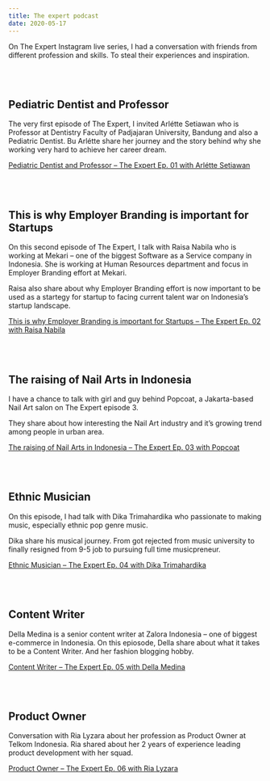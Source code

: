 ```yaml
---
title: The expert podcast
date: 2020-05-17
---
```

On The Expert Instagram live series, I had a conversation with friends from different profession and skills. To steal their experiences and inspiration.

<br/><br/>

## Pediatric Dentist and Professor ##
The very first episode of The Expert, I invited Arlétte Setiawan who is Professor at Dentistry Faculty of Padjajaran University, Bandung and also a Pediatric Dentist. Bu Arlétte share her journey and the story behind why she working very hard to achieve her career dream.

[Pediatric Dentist and Professor – The Expert Ep. 01 with Arlétte Setiawan](https://open.spotify.com/episode/6PqG30Stgq93EzuwJwHCMi?go=1&sp_cid=1b9b689299acda3f53a8e9fa1b019625&utm_source=embed_player_p&utm_medium=desktop&nd=1)

<br/><br/>

## This is why Employer Branding is important for Startups ##
On this second episode of The Expert, I talk with Raisa Nabila who is working at Mekari – one of the biggest Software as a Service company in Indonesia. She is working at Human Resources department and focus in Employer Branding effort at Mekari.

Raisa also share about why Employer Branding effort is now important to be used as a startegy for startup to facing current talent war on Indonesia’s startup landscape.

[This is why Employer Branding is important for Startups – The Expert Ep. 02 with Raisa Nabila](https://open.spotify.com/episode/3Z0O3C5hpzISKqOiy1doif?go=1&sp_cid=3b2987bb1134916749ab46314501cccc&utm_source=embed_player_p&utm_medium=desktop&nd=1)

<br/><br/>

## The raising of Nail Arts in Indonesia ##
I have a chance to talk with girl and guy behind Popcoat, a Jakarta-based Nail Art salon on The Expert episode 3.

They share about how interesting the Nail Art industry and it’s growing trend among people in urban area.

[The raising of Nail Arts in Indonesia – The Expert Ep. 03 with Popcoat](https://open.spotify.com/episode/66fsK1gm7IKtJ0ZATehEsV?go=1&sp_cid=dc19ba6bcba9cf7256996f8676b199fb&utm_source=embed_player_p&utm_medium=desktop&nd=1)

<br/><br/>

## Ethnic Musician ##
On this episode, I had talk with Dika Trimahardika who passionate to making music, especially ethnic pop genre music.

Dika share his musical journey. From got rejected from music university to finally resigned from 9-5 job to pursuing full time musicpreneur.

[Ethnic Musician – The Expert Ep. 04 with Dika Trimahardika](https://open.spotify.com/episode/3jyllUDqKXmlQbv6D16GP2?go=1&sp_cid=e2adc2dbd12f581fbbee8e443fd0d80b&utm_source=embed_player_p&utm_medium=desktop&nd=1)

<br/><br/>

## Content Writer ##
Della Medina is a senior content writer at Zalora Indonesia – one of biggest e-commerce in Indonesia. On this epiosode, Della share about what it takes to be a Content Writer. And her fashion blogging hobby.

[Content Writer – The Expert Ep. 05 with Della Medina](https://open.spotify.com/episode/1mdhwflUAyhLM2rPguKvkw?go=1&sp_cid=b892618b04a3fac4d5182d3837339660&utm_source=embed_player_p&utm_medium=desktop&nd=1)

<br/><br/>

## Product Owner ##
Conversation with Ria Lyzara about her profession as Product Owner at Telkom Indonesia. Ria shared about her 2 years of experience leading product development with her squad.

[Product Owner – The Expert Ep. 06 with Ria Lyzara](https://open.spotify.com/episode/4N01tODqXZ9WdgEKglBrKV)


